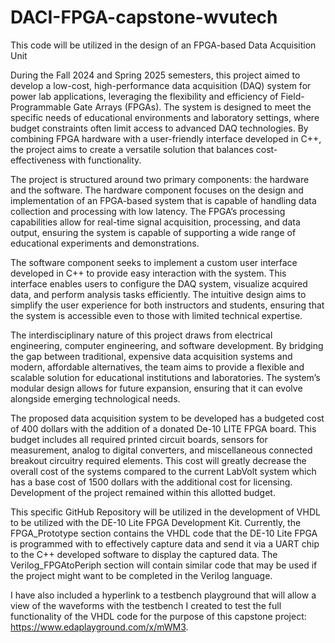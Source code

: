 # DACI-FPGA-capstone-wvutech
This code will be utilized in the design of an FPGA-based Data Acquisition Unit

During the Fall 2024 and Spring 2025 semesters, this project aimed to develop a low-cost, high-performance data acquisition (DAQ) system for power lab applications, leveraging the flexibility and efficiency of Field-Programmable Gate Arrays (FPGAs). The system is designed to meet the specific needs of educational environments and laboratory settings, where budget constraints often limit access to advanced DAQ technologies. By combining FPGA hardware with a user-friendly interface developed in C++, the project aims to create a versatile solution that balances cost-effectiveness with functionality.

The project is structured around two primary components: the hardware and the software. The hardware component focuses on the design and implementation of an FPGA-based system that is capable of handling data collection and processing with low latency. The FPGA’s processing capabilities allow for real-time signal acquisition, processing, and data output, ensuring the system is capable of supporting a wide range of educational experiments and demonstrations.

The software component seeks to implement a custom user interface developed in C++ to provide easy interaction with the system. This interface enables users to configure the DAQ system, visualize acquired data, and perform analysis tasks efficiently. The intuitive design aims to simplify the user experience for both instructors and students, ensuring that the system is accessible even to those with limited technical expertise.

The interdisciplinary nature of this project draws from electrical engineering, computer engineering, and software development. By bridging the gap between traditional, expensive data acquisition systems and modern, affordable alternatives, the team aims to provide a flexible and scalable solution for educational institutions and laboratories. The system’s modular design allows for future expansion, ensuring that it can evolve alongside emerging technological needs.

The proposed data acquisition system to be developed has a budgeted cost of 400 dollars with the addition of a donated De-10 LITE FPGA board. This budget includes all required printed circuit boards, sensors for measurement, analog to digital converters, and miscellaneous connected breakout circuitry required elements. This cost will greatly decrease the overall cost of the systems compared to the current LabVolt system which has a base cost of 1500 dollars with the additional cost for licensing. Development of the project remained within this allotted budget.

This specific GitHub Repository will be utilized in the development of VHDL to be utilized with the DE-10 Lite FPGA Development Kit. Currently, the FPGA_Prototype section contains the VHDL code that the DE-10 Lite FPGA is programmed with to effectively capture data and send it via a UART chip to the C++ developed software to display the captured data. The Verilog_FPGAtoPeriph section will contain similar code that may be used if the project might want to be completed in the Verilog language.

I have also included a hyperlink to a testbench playground that will allow a view of the waveforms with the testbench I created to test the full functionality of the VHDL code for the purpose of this capstone project: https://www.edaplayground.com/x/mWM3.
